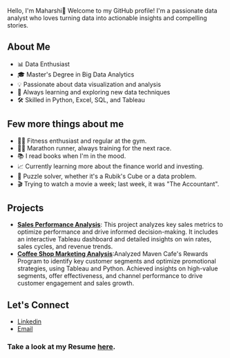 Hello, I'm Maharshi👋
Welcome to my GitHub profile! I'm a passionate data analyst who loves turning data into actionable insights and compelling stories.

## About Me
- 📊 Data Enthusiast
- 🎓 Master's Degree in Big Data Analytics
- 💡 Passionate about data visualization and analysis
- 🌱 Always learning and exploring new data techniques
- 🛠 Skilled in Python, Excel, SQL, and Tableau


## Few more things about me
- 🏋️‍♂️ Fitness enthusiast and regular at the gym.
- 🏃‍♂️ Marathon runner, always training for the next race.
- 📚 I read books when I'm in the mood.
- 📈 Currently learning more about the finance world and investing.
- 🧩 Puzzle solver, whether it's a Rubik's Cube or a data problem.
- 🎬 Trying to watch a movie a week; last week, it was "The Accountant".


## Projects
- **[Sales Performance Analysis](https://github.com/Maharshi-joshi/Sales-Performance-Analysis)**: This project analyzes key sales metrics to optimize performance and drive informed decision-making. It includes an interactive Tableau dashboard and detailed insights on win rates, sales cycles, and revenue trends.
- **[Coffee Shop Marketing Analysis](https://github.com/Maharshi-joshi/Coffee-Shop-Marketing-Analysis)**:Analyzed Maven Cafe's Rewards Program to identify key customer segments and optimize promotional strategies, using Tableau and Python. Achieved insights on high-value segments, offer effectiveness, and channel performance to drive customer engagement and sales growth.


## Let's Connect
- [Linkedin](https://www.linkedin.com/in/maharshi-joshi-01/)
- [Email](mailto:maharshi.04@outlook.com)

### Take a look at my Resume [here](https://github.com/Maharshi-joshi/Resume/blob/main/Resume.pdf).
